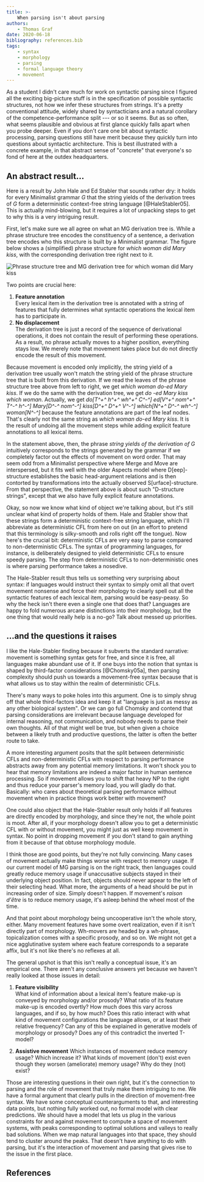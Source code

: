 ```yaml
---
title: >-
    When parsing isn't about parsing
authors:
    - Thomas Graf
date: 2020-06-18
bibliography: references.bib
tags:
    - syntax
    - morphology
    - parsing
    - formal language theory
    - movement
---
```


<!-- START_SUMMARY_BLOCK -->
As a student I didn't care much for work on syntactic parsing since I figured all the exciting big-picture stuff is in the specification of possible syntactic structures, not how we infer these structures from strings.
It's a pretty conventional attitude, widely shared by syntacticians and a natural corollary of the competence-performance split --- or so it seems.
But as so often, what seems plausible and obvious at first glance quickly falls apart when you probe deeper.
Even if you don't care one bit about syntactic processing, parsing questions still have merit because they quickly turn into questions about syntactic architecture.
This is best illustrated with a concrete example, in that abstract sense of "concrete" that everyone's so fond of here at the outdex headquarters.
<!-- END_SUMMARY_BLOCK -->


## An abstract result...

Here is a result by John Hale and Ed Stabler that sounds rather dry: it holds for every Minimalist grammar *G* that the string yields of the derivation trees of *G* form a deterministic context-free string language [@HaleStabler05].
This is actually mind-blowing, but it requires a lot of unpacking steps to get to why this is a very intriguing result.

First, let's make sure we all agree on what an MG derivation tree is.
While a phrase structure tree encodes the constituency of a sentence, a derivation tree encodes who this structure is built by a Minimalist grammar.
The figure below shows a (simplified) phrase structure for *which woman did Mary kiss*, with the corresponding derivation tree right next to it.

![Phrase structure tree and MG derivation tree for *which woman did Mary kiss*]({static}/img/thomas/beyond_parsing/derivationtree_example.svg)

Two points are crucial here:

1. **Feature annotation**  
   Every lexical item in the derivation tree is annotated with a string of features that fully determines what syntactic operations the lexical item has to participate in.
1. **No displacement**  
   The derivation tree is just a record of the sequence of derivational operations, it does not contain the result of performing these operations.
   As a result, no phrase actually moves to a higher position, everything stays low.
   We merely note that movement takes place but do not directly encode the result of this movement.

Because movement is encoded only implicitly, the string yield of a derivation tree usually won't match the string yield of the phrase structure tree that is built from this derivation.
If we read the leaves of the phrase structure tree above from left to right, we get *which woman do-ed Mary kiss*.
If we do the same with the derivation tree, we get *do -ed Mary kiss which woman*.
Actually, we get *do[T^+^ h^+^ wh^+^ C^-^] ed[V^+^ nom^+^ T^-^ h^-^] Mary[D^-^ nom^-^] kiss[D^+^ D^+^ V^-^] which[N^+^ D^-^ wh^-^] woman[N^-^]* because the feature annotations are part of the leaf nodes.
That's clearly not the same string as *which woman do-ed Mary kiss*.
It is the result of undoing all the movement steps while adding explicit feature annotations to all lexical items.

In the statement above, then, the phrase *string yields of the derivation of G* intuitively corresponds to the strings generated by the grammar if we completely factor out the effects of movement on word order.
That may seem odd from a Minimalist perspective where Merge and Move are interspersed, but it fits well with the older Aspects model where D[eep]-structure establishes the basic head-argument relations and is then contorted by transformations into the actually observed S[urface]-structure.
From that perspective, the statement above is about such "D-structure strings", except that we also have fully explicit feature annotations.

Okay, so now we know what kind of object we're talking about, but it's still unclear what kind of property holds of them.
Hale and Stabler show that these strings form a deterministic context-free string language, which I'll abbreviate as deterministic CFL from here on out (in an effort to pretend that this terminology is silky-smooth and rolls right off the tongue).
Now here's the crucial bit: deterministic CFLs are very easy to parse compared to non-deterministic CFLs.
The syntax of programming languages, for instance, is deliberately designed to yield deterministic CFLs to ensure speedy parsing.
The step from deterministic CFLs to non-deterministic ones is where parsing performance takes a nosedive.

The Hale-Stabler result thus tells us something very surprising about syntax: if languages would instruct their syntax to simply omit all that overt movement nonsense and force their morphology to clearly spell out all the syntactic features of each lexical item, parsing would be easy-peasy.
So why the heck isn't there even a single one that does that?
Languages are happy to fold numerous arcane distinctions into their morphology, but the one thing that would really help is a no-go?
Talk about messed up priorities.


## ...and the questions it raises

I like the Hale-Stabler finding because it subverts the standard narrative: movement is something syntax gets for free, and since it is free, all languages make abundant use of it.
If one buys into the notion that syntax is shaped by third-factor considerations [@Chomsky05a], then parsing complexity should push us towards a movement-free syntax because that is what allows us to stay within the realm of deterministic CFLs.

There's many ways to poke holes into this argument.
One is to simply shrug off that whole third-factors idea and keep it at "language is just as messy as any other biological system".
Or we can go full Chomsky and contend that parsing considerations are irrelevant because language developed for internal reasoning, not communication, and nobody needs to parse their own thoughts.
All of that might well be true, but when given a choice between a likely truth and productive questions, the latter is often the better route to take.

A more interesting argument posits that the split between deterministic CFLs and non-deterministic CFLs with respect to parsing performance abstracts away from any potential memory limitations.
It won't shock you to hear that memory limitations are indeed a major factor in human sentence processing. 
So if movement allows you to shift that heavy NP to the right and thus reduce your parser's memory load, you will gladly do that.
Basically: who cares about theoretical parsing performance without movement when in practice things work better with movement?

One could also object that the Hale-Stabler result only holds if all features are directly encoded by morphology, and since they're not, the whole point is moot.
After all, if your morphology doesn't allow you to get a deterministic CFL with or without movement, you might just as well keep movement in syntax.
No point in dropping movement if you don't stand to gain anything from it because of that obtuse morphology module.

I think those are good points, but they're not fully convincing.
Many cases of movement actually make things worse with respect to memory usage.
If our current model of MG parsing is on the right track, then languages could greatly reduce memory usage if unaccusative subjects stayed in their underlying object position.
In fact, objects should never appear to the left of their selecting head.
What more, the arguments of a head should be put in increasing order of size.
Simply doesn't happen.
If movement's *raison d'être* is to reduce memory usage, it's asleep behind the wheel most of the time.

And that point about morphology being uncooperative isn't the whole story, either.
Many movement features have some overt realization, even if it isn't directly part of morphology.
Wh-movers are headed by a wh-phrase, topicalization comes with a specific prosody, and so on.
We might not get a nice agglutinative system where each feature corresponds to a separate affix, but it's not like there's no reflexes at all.

The general upshot is that this isn't really a conceptual issue, it's an empirical one.
There aren't any conclusive answers yet because we haven't really looked at those issues in detail:

1. **Feature visibility**  
   What kind of information about a lexical item's feature make-up is conveyed by morphology and/or prosody?
   What ratio of its feature make-up is encoded overtly?
   How much does this vary across languages, and if so, by how much?
   Does this ratio interact with what kind of movement configurations the language allows, or at least their relative frequency?
   Can any of this be explained in generative models of morphology or prosody?
   Does any of this contradict the inverted T-model?

1. **Assistive movement**
   Which instances of movement reduce memory usage?
   Which increase it?
   What kinds of movement (don't) exist even though they worsen (ameliorate) memory usage?
   Why do they (not) exist?

Those are interesting questions in their own right, but it's the connection to parsing and the role of movement that truly make them intriguing to me.
We have a formal argument that clearly pulls in the direction of movement-free syntax.
We have some conceptual counterarguments to that, and interesting data points, but nothing fully worked out, no formal model with clear predictions.
We should have a model that lets us plug in the various constraints for and against movement to compute a space of movement systems, with peaks corresponding to optimal solutions and valleys to really bad solutions.
When we map natural languages into that space, they should tend to cluster around the peaks.
That doesn't have anything to do with parsing, but it's the interaction of movement and parsing that gives rise to the issue in the first place.


## References
